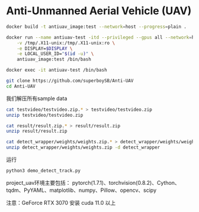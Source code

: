 # Anti-Unmanned Aerial Vehicle (UAV)
```sh
docker build -t antiuav_image:test --network=host --progress=plain .

docker run --name antiuav-test -itd --privileged --gpus all --network=host \
    -v /tmp/.X11-unix:/tmp/.X11-unix:ro \
    -e DISPLAY=$DISPLAY \
    -e LOCAL_USER_ID="$(id -u)" \
    antiuav_image:test /bin/bash

docker exec -it antiuav-test /bin/bash

git clone https://github.com/superboySB/Anti-UAV
cd Anti-UAV
```
我们解压所有sample data
```sh
cat testvideo/testvideo.zip.* > testvideo/testvideo.zip
unzip testvideo/testvideo.zip

cat result/result.zip.* > result/result.zip
unzip result/result.zip

cat detect_wrapper/weights/weights.zip.* > detect_wrapper/weights/weights.zip
unzip detect_wrapper/weights/weights.zip -d detect_wrapper
```
运行
```sh
python3 demo_detect_track.py
```
project_uav环境主要包括：
pytorch(1.7.1)、torchvision(0.8.2)、Cython、tqdm、PyYAML、matplotlib、numpy、Pillow、opencv、scipy

注意：GeForce RTX 3070 安装 cuda 11.0 以上